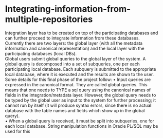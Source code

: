 # Integrating-information-from-multiple-repositories
 Integration layer has to be created on top of the participating databases and can further proceed to integrate information from these databases.   Currently there are two layers: the global layer (with all the metadata information and canonical representation) and the local layer with the participating databases (local DBs).  
Global users submit global queries to the global layer of the system. A global query is decomposed into a set of subqueries, one per each participating local database. Each subquery is submitted to the appropriate local database, where it is executed and the results are shown to the user.  Some details for this final phase of the project follow:
•	Input queries are expressed in the canonical format. They are called global queries. This means that one needs to TYPE a sql query using the canonical names of fields in the integration/metadata layer. However, the global query needs to be typed by the global user as input to the system for further processing; it cannot run by itself (it will produce syntax errors, since there is no actual database with the table names and fields which show up in the global query).  
•	When a global query is received, it must be split into subqueries, one for each local database.  String manipulation functions in Oracle PL/SQL may be used for this
